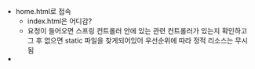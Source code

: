 - home.html로 접속
	- index.html은 어디감?
	- 요청이 들어오면 스프링 컨트롤러 안에 있는 관련 컨트롤러가 있는지 확인하고 그 후 없으면 static 파일을 찾게되어있어 우선순위에 따라 정적 리소스는 무시됨
- 